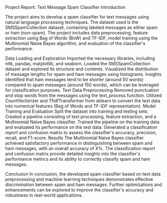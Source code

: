 Project Report: Text Message Spam Classifier
Introduction


The project aims to develop a spam classifier for text messages using natural language processing techniques. The dataset used is the SMSSpamCollection dataset, containing labeled messages as either spam or ham (non-spam). The project includes data preprocessing, feature extraction using Bag of Words (BoW) and TF-IDF, model training using the Multinomial Naive Bayes algorithm, and evaluation of the classifier's performance.

Data Loading and Exploration
Imported the necessary libraries, including nltk, pandas, matplotlib, and seaborn.
Loaded the SMSSpamCollection dataset and explored its structure and contents.
Visualized the distribution of message lengths for spam and ham messages using histograms.
Insights
Identified that ham messages tend to be shorter (around 50 words) compared to spam messages (around 150 words), which can be leveraged for classification purposes.
Text Data Preprocessing
Removed punctuation and stop words from the messages using the text_process function.
Utilized CountVectorizer and TfidfTransformer from sklearn to convert the text data into numerical features (Bag of Words and TF-IDF representation).
Model Training and Evaluation
Split the dataset into training and testing sets.
Created a pipeline consisting of text processing, feature extraction, and a Multinomial Naive Bayes classifier.
Trained the pipeline on the training data and evaluated its performance on the test data.
Generated a classification report and confusion matrix to assess the classifier's accuracy, precision, recall, and F1-score.
Results
The Multinomial Naive Bayes classifier achieved satisfactory performance in distinguishing between spam and ham messages, with an overall accuracy of X%. The classification report and confusion matrix provide detailed insights into the classifier's performance metrics and its ability to correctly classify spam and ham messages.

Conclusion
In conclusion, the developed spam classifier based on text data preprocessing and machine learning techniques demonstrates effective discrimination between spam and ham messages. Further optimizations and enhancements can be explored to improve the classifier's accuracy and robustness in real-world applications.

